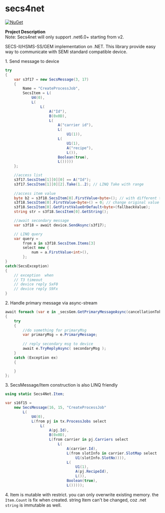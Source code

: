 # secs4net

[![NuGet](https://img.shields.io/nuget/v/secs4net.svg)](https://www.nuget.org/packages/secs4net/)

**Project Description**  
Note: Secs4net will only support .net6.0+ starting from v2.

SECS-II/HSMS-SS/GEM implementation on .NET. This library provide easy way to communicate with SEMI standard compatible device.  

1\. Send message to device
```cs
try
{
    var s3f17 = new SecsMessage(3, 17)
    {
        Name = "CreateProcessJob",
        SecsItem = L(
            U4(0),
            L(
                L(
                    A("Id"),
                    B(0x0D),
                    L(
                        A("carrier id"),
                        L(
                            U1(1)),
                        L(
                            U1(1),
                            A("recipe"),
                            L()),
                        Boolean(true),
                        L()))))
    };

    //access list
    s3f17.SecsItem[1][0][0] == A("Id");
    s3f17.SecsItem[1][0][2].Take(1..2); // LINQ Take with range
  
    //access item value
    byte b2 = s3f18.SecsItem[0].FirstValue<byte>(); // with different type
    s3f18.SecsItem[0].FirstValue<byte>() = 0; // change original value 
    s3f18.SecsItem[0].GetFirstValueOrDefault<byte>(fallbackValue); 
    string str = s3f18.SecsItem[0].GetString();

    //await secondary message
    var s3f18 = await device.SendAsync(s3f17); 

    // LINQ query
    var query =
        from a in s3f18.SecsItem.Items[3]
        select new {
            num = a.FirstValue<int>(),
        };
}
catch(SecsException)
{
    // exception  when
    // T3 timeout
    // device reply SxF0
    // device reply S9Fx
}
```
2\. Handle primary message via async-stream
```cs
await foreach (var e in _secsGem.GetPrimaryMessageAsync(cancellationToken))
{
    try 
    {
        //do something for primaryMsg
        var primaryMsg = e.PrimaryMessage;
      
        // reply secondary msg to device
        await e.TryReplyAsync( secondaryMsg ); 
    }
    catch (Exception ex) 
    {

    }
};
```

3\. SecsMessage/Item construction is also LINQ friendly

```cs
using static Secs4Net.Item;

var s16f15 = 
    new SecsMessage(16, 15, "CreateProcessJob"            
        L(
            U4(0),
            L(from pj in tx.ProcessJobs select
                L(
                    A(pj.Id),
                    B(0x0D),
                    L(from carrier in pj.Carriers select
                        L(
                            A(carrier.Id),
                            L(from slotInfo in carrier.SlotMap select
                                U1(slotInfo.SlotNo)))),
                            L(
                                U1(1),
                                A(pj.RecipeId),
                                L()),
                            Boolean(true),
                            L()))));
```

4\. Item is mutable with restrict.
    you can only overwrite existing memory. the `Item.Count` is fix when created.
    string Item can't be changed, coz .net `string` is immutable as well.
